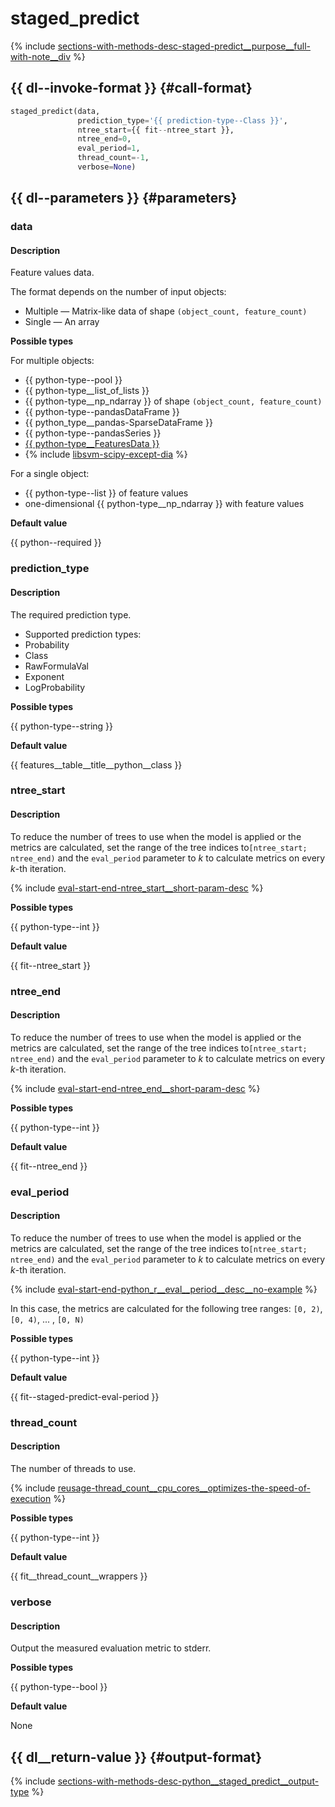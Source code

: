 # staged_predict

{% include [sections-with-methods-desc-staged-predict__purpose__full-with-note__div](../_includes/work_src/reusage/staged-predict__purpose__full-with-note__div.md) %}


## {{ dl--invoke-format }} {#call-format}

```python
staged_predict(data,
               prediction_type='{{ prediction-type--Class }}',
               ntree_start={{ fit--ntree_start }},
               ntree_end=0,
               eval_period=1,
               thread_count=-1,
               verbose=None)
```

## {{ dl--parameters }} {#parameters}

### data

#### Description

Feature values data.

The format depends on the number of input objects:

- Multiple — Matrix-like data of shape `(object_count, feature_count)`
- Single — An array

**Possible types**

For multiple objects:

- {{ python-type--pool }}
- {{ python-type__list_of_lists }}
- {{ python-type__np_ndarray }} of shape `(object_count, feature_count)`
- {{ python-type--pandasDataFrame }}
- {{ python_type__pandas-SparseDataFrame }}
- {{ python-type--pandasSeries }}
- [{{ python-type__FeaturesData }}](../concepts/python-features-data__desc.md)
- {% include [libsvm-scipy-except-dia](../_includes/work_src/reusage-formats/scipy-except-dia.md) %}

For a single object:

- {{ python-type--list }} of feature values
- one-dimensional {{ python-type__np_ndarray }} with feature values

**Default value**

{{ python--required }}

### prediction_type

#### Description

The required prediction type.

- Supported prediction types:
- Probability
- Class
- RawFormulaVal
- Exponent
- LogProbability

**Possible types**

{{ python-type--string }}


**Default value**

{{ features__table__title__python__class }}

### ntree_start

#### Description

To reduce the number of trees to use when the model is applied or the metrics are calculated, set the range of the tree indices to`[ntree_start; ntree_end)` and the `eval_period` parameter to _k_ to calculate metrics on every _k_-th iteration.

{% include [eval-start-end-ntree_start__short-param-desc](../_includes/work_src/reusage-common-phrases/ntree_start__short-param-desc.md) %}

**Possible types**

{{ python-type--int }}

**Default value**

{{ fit--ntree_start }}

### ntree_end

#### Description

To reduce the number of trees to use when the model is applied or the metrics are calculated, set the range of the tree indices to`[ntree_start; ntree_end)` and the `eval_period` parameter to _k_ to calculate metrics on every _k_-th iteration.

{% include [eval-start-end-ntree_end__short-param-desc](../_includes/work_src/reusage-common-phrases/ntree_end__short-param-desc.md) %}

**Possible types**

{{ python-type--int }}

**Default value**

{{ fit--ntree_end }}

### eval_period

#### Description

To reduce the number of trees to use when the model is applied or the metrics are calculated, set the range of the tree indices to`[ntree_start; ntree_end)` and the `eval_period` parameter to _k_ to calculate metrics on every _k_-th iteration.

{% include [eval-start-end-python_r__eval__period__desc__no-example](../_includes/work_src/reusage-common-phrases/python_r__eval__period__desc__no-example.md) %}


In this case, the metrics are calculated for the following tree ranges: `[0, 2)`, `[0, 4)`, ... , `[0, N)`


**Possible types**

{{ python-type--int }}

**Default value**

{{ fit--staged-predict-eval-period }}

### thread_count

#### Description

The number of threads to use.

{% include [reusage-thread_count__cpu_cores__optimizes-the-speed-of-execution](../_includes/work_src/reusage/thread_count__cpu_cores__optimizes-the-speed-of-execution.md) %}

**Possible types**

{{ python-type--int }}

**Default value**

{{ fit__thread_count__wrappers }}

### verbose

#### Description

Output the measured evaluation metric to stderr.

**Possible types**

{{ python-type--bool }}

**Default value**

None


## {{ dl__return-value }} {#output-format}

{% include [sections-with-methods-desc-python__staged_predict__output-type](../_includes/work_src/reusage/python__staged_predict__output-type.md) %}


